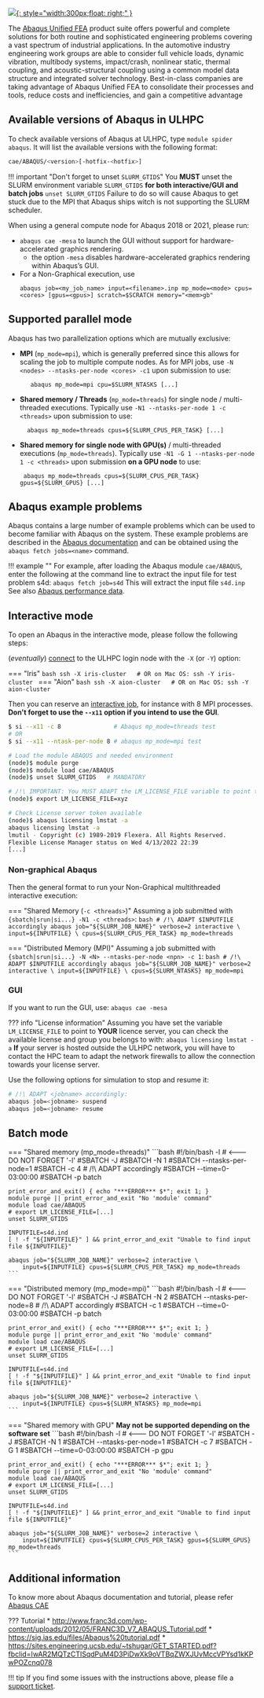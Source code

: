 [![](https://images.g2crowd.com/uploads/product/image/large_detail/large_detail_d05e3566f966e83e3ef9753e3aed4086/abaqus.png){: style="width:300px;float: right;" }](https://www.3ds.com/products-services/simulia/products/abaqus/abaquscae/)

The [Abaqus Unified FEA](https://www.3ds.com/products-services/simulia/products/abaqus/abaquscae/)
product suite offers powerful and complete solutions
for both routine and sophisticated engineering problems covering a vast
spectrum of industrial applications. In the automotive industry engineering
work groups are able to consider full vehicle loads, dynamic vibration,
multibody systems, impact/crash, nonlinear static, thermal coupling, and
acoustic-structural coupling using a common model data structure and integrated
solver technology. Best-in-class companies are taking advantage of
Abaqus Unified FEA to consolidate their processes and tools,
reduce costs and inefficiencies, and gain a competitive advantage

## Available versions of Abaqus in ULHPC

To check available versions of Abaqus at ULHPC, type `module spider abaqus`.
It will list the available versions with the following format:
```bash
cae/ABAQUS/<version>[-hotfix-<hotfix>]
```

!!! important "Don't forget to unset `SLURM_GTIDS`"
    You **MUST** unset the SLURM environment variable `SLURM_GTIDS` **for both interactive/GUI and batch jobs**
    ```
    unset SLURM_GTIDS
    ```
    Failure to do so will cause Abaqus to get stuck due to the MPI that Abaqus ships witch is not supporting the SLURM scheduler.

When using a general compute node for Abaqus 2018 or 2021, please run:

* `abaqus cae -mesa` to launch the GUI without support for hardware-accelerated graphics rendering.
    - the option `-mesa` disables hardware-accelerated graphics rendering within Abaqus’s GUI.
* For a Non-Graphical execution, use
  ```
  abaqus job=<my_job_name> input=<filename>.inp mp_mode=<mode> cpus=<cores> [gpus=<gpus>] scratch=$SCRATCH memory="<mem>gb"
  ```


## Supported parallel mode

Abaqus has two parallelization options which are mutually exclusive:

* __MPI__ (`mp_mode=mpi`), which is generally preferred since this allows for scaling the job to multiple compute nodes. As for MPI jobs, use `-N <nodes> --ntasks-per-node <cores> -c1` upon submission to use:

         abaqus mp_mode=mpi cpu=$SLURM_NTASKS [...]

* __Shared memory / Threads__ (`mp_mode=threads`) for single node / multi-threaded executions. Typically use `-N1 --ntasks-per-node 1 -c <threads>` upon submission to use:

        abaqus mp_mode=threads cpus=${SLURM_CPUS_PER_TASK} [...]

*  __Shared memory for single node with GPU(s)__ / multi-threaded executions (`mp_mode=threads`).  Typically use `-N1 -G 1 --ntasks-per-node 1 -c <threads>` upon submission **on a GPU node** to use:

        abaqus mp_mode=threads cpus=${SLURM_CPUS_PER_TASK} gpus=${SLURM_GPUS} [...]


## Abaqus example problems

Abaqus contains a large number of example problems which can be used to become familiar with Abaqus on the system. These example problems are described in the [Abaqus documentation](https://abaqus-docs.mit.edu/2017/English/SIMACAEEXCRefMap/simaexc-c-fetchproc.htm) and can be obtained using the `abaqus fetch jobs=<name>` command.

!!! example ""
    For example, after loading the Abaqus module `cae/ABAQUS`, enter the following at the command line to extract the input file for test problem s4d:
    ```
    abaqus fetch job=s4d
    ```
    This will extract the input file `s4d.inp`
    See also [Abaqus performance data](https://www.3ds.com/support/hardware-and-software/simulia-system-information/abaqus-69/performance-data/).


## Interactive mode
To open an Abaqus in the interactive mode, please follow the following steps:

(_eventually_) [connect](../../connect/access.md) to the ULHPC login node with the `-X` (or `-Y`) option:

=== "Iris"
    ```bash
    ssh -X iris-cluster   # OR on Mac OS: ssh -Y iris-cluster
    ```
=== "Aion"
    ```bash
    ssh -X aion-cluster   # OR on Mac OS: ssh -Y aion-cluster
    ```

Then you can reserve an [interactive job](../../jobs/interactive.md), for instance with 8 MPI processes. **Don't forget to use the `--x11` option if you intend to use the GUI**.

```bash
$ si --x11 -c 8               # Abaqus mp_mode=threads test
# OR
$ si --x11 --ntask-per-node 8 # abaqus mp_mode=mpi test

# Load the module ABAQUS and needed environment
(node)$ module purge
(node)$ module load cae/ABAQUS
(node)$ unset SLURM_GTIDS   # MANDATORY

# /!\ IMPORTANT: You MUST ADAPT the LM_LICENSE_FILE variable to point to YOUR licence server!!!
(node)$ export LM_LICENSE_FILE=xyz

# Check License server token available
(node)$ abaqus licensing lmstat -a
abaqus licensing lmstat -a
lmutil - Copyright (c) 1989-2019 Flexera. All Rights Reserved.
Flexible License Manager status on Wed 4/13/2022 22:39
[...]
```

### Non-graphical Abaqus

Then the general format to run your Non-Graphical multithreaded interactive execution:

=== "Shared Memory (`-c <threads>`)"
    Assuming a job submitted with `{sbatch|srun|si...} -N1 -c <threads>`:
    ```bash
    # /!\ ADAPT $INPUTFILE accordingly
    abaqus job="${SLURM_JOB_NAME}" verbose=2 interactive \
        input=${INPUTFILE} \
        cpus=${SLURM_CPUS_PER_TASK} mp_mode=threads
    ```

=== "Distributed Memory (MPI)"
    Assuming a job submitted with `{sbatch|srun|si...} -N <N> --ntasks-per-node <npn> -c 1`:
    ```bash
    # /!\ ADAPT $INPUTFILE accordingly
    abaqus job="${SLURM_JOB_NAME}" verbose=2 interactive \
        input=${INPUTFILE} \
        cpus=${SLURM_NTASKS} mp_mode=mpi
    ```

### GUI

If you want to run the GUI, use: `abaqus cae -mesa`

??? info "License information"
    Assuming you have set the variable `LM_LICENSE_FILE` to point to **YOUR** licence server, you can
    check the available license and group you belongs to with:
    ```
    abaqus licensing lmstat -a
    ```
    **If**  your server is hosted outside the ULHPC network, you will have to contact the HPC team to adapt the network firewalls to allow the connection towards your license server.

Use the following options for simulation to stop and resume it:
```bash
# /!\ ADAPT <jobname> accordingly:
abaqus job=<jobname> suspend
abaqus job=<jobname> resume
```

## Batch mode

=== "Shared memory (mp_mode=threads)"
    ```bash
    #!/bin/bash -l                # <--- DO NOT FORGET '-l'
    #SBATCH -J <jobname>
    #SBATCH -N 1
    #SBATCH --ntasks-per-node=1
    #SBATCH -c 4                  # /!\ ADAPT accordingly
    #SBATCH --time=0-03:00:00
    #SBATCH -p batch

    print_error_and_exit() { echo "***ERROR*** $*"; exit 1; }
    module purge || print_error_and_exit "No 'module' command"
    module load cae/ABAQUS
    # export LM_LICENSE_FILE=[...]
    unset SLURM_GTIDS

    INPUTFILE=s4d.ind
    [ ! -f "${INPUTFILE}" ] && print_error_and_exit "Unable to find input file ${INPUTFILE}"

    abaqus job="${SLURM_JOB_NAME}" verbose=2 interactive \
        input=${INPUTFILE} cpus=${SLURM_CPUS_PER_TASK} mp_mode=threads
    ```

=== "Distributed memory (mp_mode=mpi)"
    ```bash
    #!/bin/bash -l                # <--- DO NOT FORGET '-l'
    #SBATCH -J <jobname>
    #SBATCH -N 2
    #SBATCH --ntasks-per-node=8  # /!\ ADAPT accordingly
    #SBATCH -c 1
    #SBATCH --time=0-03:00:00
    #SBATCH -p batch

    print_error_and_exit() { echo "***ERROR*** $*"; exit 1; }
    module purge || print_error_and_exit "No 'module' command"
    module load cae/ABAQUS
    # export LM_LICENSE_FILE=[...]
    unset SLURM_GTIDS

    INPUTFILE=s4d.ind
    [ ! -f "${INPUTFILE}" ] && print_error_and_exit "Unable to find input file ${INPUTFILE}"

    abaqus job="${SLURM_JOB_NAME}" verbose=2 interactive \
        input=${INPUTFILE} cpus=${SLURM_NTASKS} mp_mode=mpi
    ```

=== "Shared memory with GPU"
    **May not be supported depending on the software set**
    ```bash
    #!/bin/bash -l                # <--- DO NOT FORGET '-l'
    #SBATCH -J <jobname>
    #SBATCH -N 1
    #SBATCH --ntasks-per-node=1
    #SBATCH -c 7
    #SBATCH -G 1
    #SBATCH --time=0-03:00:00
    #SBATCH -p gpu

    print_error_and_exit() { echo "***ERROR*** $*"; exit 1; }
    module purge || print_error_and_exit "No 'module' command"
    module load cae/ABAQUS
    # export LM_LICENSE_FILE=[...]
    unset SLURM_GTIDS

    INPUTFILE=s4d.ind
    [ ! -f "${INPUTFILE}" ] && print_error_and_exit "Unable to find input file ${INPUTFILE}"

    abaqus job="${SLURM_JOB_NAME}" verbose=2 interactive \
        input=${INPUTFILE} cpus=${SLURM_CPUS_PER_TASK} gpus=${SLURM_GPUS} mp_mode=threads
    ```



## Additional information
To know more about Abaqus documentation and tutorial,
please refer [Abaqus CAE](http://130.149.89.49:2080/v6.11/pdf_books/CAE.pdf)

??? Tutorial
     * http://www.franc3d.com/wp-content/uploads/2012/05/FRANC3D_V7_ABAQUS_Tutorial.pdf
     * https://sig.ias.edu/files/Abaqus%20tutorial.pdf
     * https://sites.engineering.ucsb.edu/~tshugar/GET_STARTED.pdf?fbclid=IwAR2MQTzCTISqdPuM4D3PiDwXk9oVTBqZWXJUvMccVPYsd1kKPwPOZcnq078


!!! tip
    If you find some issues with the instructions above,
    please file a [support ticket](https://hpc.uni.lu/support).
